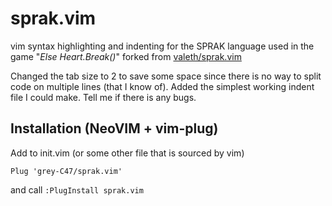 # sprak.vim
vim syntax highlighting and indenting for the SPRAK language used in the game "_Else Heart.Break()_"
forked from [valeth/sprak.vim](https://github.com/valeth/sprak.vim)

Changed the tab size to 2 to save some space since there is no way to split code on multiple lines (that I know of).
Added the simplest working indent file I could make. Tell me if there is any bugs.

## Installation (NeoVIM + vim-plug)
Add to init.vim (or some other file that is sourced by vim)

```
Plug 'grey-C47/sprak.vim'
```

and call
`:PlugInstall sprak.vim`
